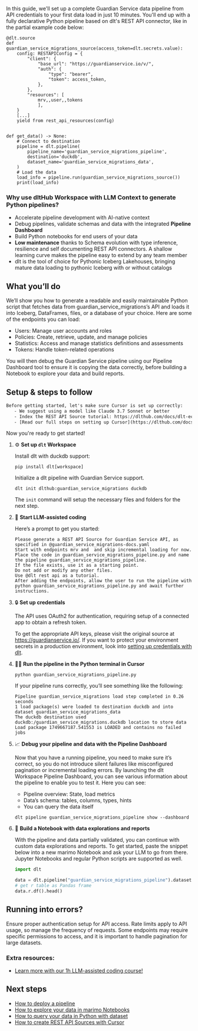 In this guide, we'll set up a complete Guardian Service data pipeline from API credentials to your first data load in just 10 minutes. You'll end up with a fully declarative Python pipeline based on dlt's REST API connector, like in the partial example code below:

```python-outcome
@dlt.source
def guardian_service_migrations_source(access_token=dlt.secrets.value):
    config: RESTAPIConfig = {
        "client": {
            "base_url": "https://guardianservice.io/v/",
            "auth": {
                "type": "bearer",
                "token": access_token,
            },
        },
        "resources": [
            mrv,,user,,tokens
            ],
    }
    [...]
    yield from rest_api_resources(config)


def get_data() -> None:
    # Connect to destination
    pipeline = dlt.pipeline(
        pipeline_name='guardian_service_migrations_pipeline',
        destination='duckdb',
        dataset_name='guardian_service_migrations_data', 
    )
    # Load the data
    load_info = pipeline.run(guardian_service_migrations_source())
    print(load_info) 
```

### Why use dltHub Workspace with LLM Context to generate Python pipelines?

- Accelerate pipeline development with AI-native context
- Debug pipelines, validate schemas and data with the integrated **Pipeline Dashboard**
- Build Python notebooks for end users of your data
- **Low maintenance** thanks to Schema evolution with type inference, resilience and self documenting REST API connectors. A shallow learning curve makes the pipeline easy to extend by any team member
- dlt is the tool of choice for Pythonic Iceberg Lakehouses, bringing mature data loading to pythonic Iceberg with or without catalogs

## What you’ll do

We’ll show you how to generate a readable and easily maintainable Python script that fetches data from guardian_service_migrations’s API and loads it into Iceberg, DataFrames, files, or a database of your choice. Here are some of the endpoints you can load:

- Users: Manage user accounts and roles
- Policies: Create, retrieve, update, and manage policies
- Statistics: Access and manage statistics definitions and assessments
- Tokens: Handle token-related operations

You will then debug the Guardian Service pipeline using our Pipeline Dashboard tool to ensure it is copying the data correctly, before building a Notebook to explore your data and build reports.

## Setup & steps to follow

```default
Before getting started, let's make sure Cursor is set up correctly:
   - We suggest using a model like Claude 3.7 Sonnet or better
   - Index the REST API Source tutorial: https://dlthub.com/docs/dlt-ecosystem/verified-sources/rest_api/ and add it to context as **@dlt rest api**
   - [Read our full steps on setting up Cursor](https://dlthub.com/docs/dlt-ecosystem/llm-tooling/cursor-restapi#23-configuring-cursor-with-documentation)
```

Now you're ready to get started!

1. ⚙️ **Set up `dlt` Workspace**
    
    Install dlt with duckdb support:
    ```shell
    pip install dlt[workspace]
    ```

    Initialize a dlt pipeline with Guardian Service support.
    ```shell
    dlt init dlthub:guardian_service_migrations duckdb
    ```

    The `init` command will setup the necessary files and folders for the next step.
    
2. 🤠 **Start LLM-assisted coding**
    
    Here’s a prompt to get you started:
    
    ```prompt
    Please generate a REST API Source for Guardian Service API, as specified in @guardian_service_migrations-docs.yaml 
    Start with endpoints mrv and  and skip incremental loading for now. 
    Place the code in guardian_service_migrations_pipeline.py and name the pipeline guardian_service_migrations_pipeline. 
    If the file exists, use it as a starting point. 
    Do not add or modify any other files. 
    Use @dlt rest api as a tutorial. 
    After adding the endpoints, allow the user to run the pipeline with python guardian_service_migrations_pipeline.py and await further instructions.
    ```

    
3. 🔒 **Set up credentials** 
    
    The API uses OAuth2 for authentication, requiring setup of a connected app to obtain a refresh token.
    
    To get the appropriate API keys, please visit the original source at https://guardianservice.io/.
    If you want to protect your environment secrets in a production environment, look into [setting up credentials with dlt](https://dlthub.com/docs/walkthroughs/add_credentials).
    
4. 🏃‍♀️ **Run the pipeline in the Python terminal in Cursor**
    
    ```shell
    python guardian_service_migrations_pipeline.py
    ```
    
    If your pipeline runs correctly, you’ll see something like the following:
    
    ```shell
    Pipeline guardian_service_migrations load step completed in 0.26 seconds
    1 load package(s) were loaded to destination duckdb and into dataset guardian_service_migrations_data
    The duckdb destination used duckdb:/guardian_service_migrations.duckdb location to store data
    Load package 1749667187.541553 is LOADED and contains no failed jobs
    ```
    
5. 📈 **Debug your pipeline and data with the Pipeline Dashboard**

    Now that you have a running pipeline, you need to make sure it’s correct, so you do not introduce silent failures like misconfigured pagination or incremental loading errors. By launching the dlt Workspace Pipeline Dashboard, you can see various information about the pipeline to enable you to test it. Here you can see:
    - Pipeline overview: State, load metrics
    - Data’s schema: tables, columns, types, hints
    - You can query the data itself
    
    ```shell
    dlt pipeline guardian_service_migrations_pipeline show --dashboard
    ```
    
6. 🐍 **Build a Notebook with data explorations and reports**

    With the pipeline and data partially validated, you can continue with custom data explorations and reports. To get started, paste the snippet below into a new marimo Notebook and ask your LLM to go from there. Jupyter Notebooks and regular Python scripts are supported as well.

    
    ```python
    import dlt

   data = dlt.pipeline("guardian_service_migrations_pipeline").dataset()
   # get r table as Pandas frame
   data.r.df().head()
    ```

## Running into errors?

Ensure proper authentication setup for API access. Rate limits apply to API usage, so manage the frequency of requests. Some endpoints may require specific permissions to access, and it is important to handle pagination for large datasets.

### Extra resources:

- [Learn more with our 1h LLM-assisted coding course!](https://www.youtube.com/watch?v=GGid70rnJuM)

## Next steps

- [How to deploy a pipeline](https://dlthub.com/docs/walkthroughs/deploy-a-pipeline)
- [How to explore your data in marimo Notebooks](https://dlthub.com/docs/general-usage/dataset-access/marimo)
- [How to query your data in Python with dataset](https://dlthub.com/docs/general-usage/dataset-access/dataset)
- [How to create REST API Sources with Cursor](https://dlthub.com/docs/dlt-ecosystem/llm-tooling/cursor-restapi)